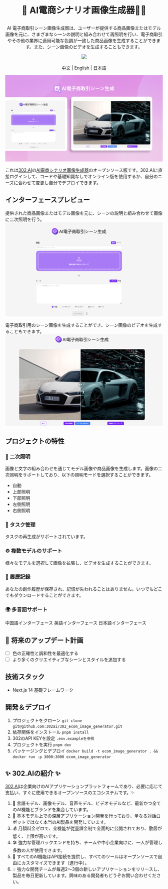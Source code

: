 # <p align="center">🎥 AI電商シナリオ画像生成器🚀✨</p>

<p align="center">AI 電子商取引シーン画像生成器は、ユーザーが提供する商品画像またはモデル画像を元に、さまざまなシーンの説明と組み合わせて再照明を行い、電子商取引やその他の業界に適用可能な色調が一致した商品画像を生成することができます。また、シーン画像のビデオを生成することもできます。</p>

<p align="center"><a href="https://302.ai/product/detail/23" target="blank"><img src="https://file.302.ai/gpt/imgs/github/20250102/72a57c4263944b73bf521830878ae39a.png" /></a></p >

<p align="center"><a href="README_zh.md">中文</a> | <a href="README.md">English</a> | <a href="README_ja.md">日本語</a></p>

![pic-tool](docs/AI电商场景图生成jp.png) 

これは[302.AI](https://302.ai/ja/)の[AI電商シナリオ画像生成器](https://302.ai/product/detail/23)のオープンソース版です。302.AIに直接ログインして、コードや基礎知識なしでオンライン版を使用するか、自分のニーズに合わせて変更し自分でデプロイできます。

## インターフェースプレビュー
提供された商品画像またはモデル画像を元に、シーンの説明と組み合わせて画像に二次照明を行う。
![pic-tool](docs/ja/电商场景日1.png)     

電子商取引用のシーン画像を生成することができ、シーン画像のビデオを生成することもできます。
![pic-tool](docs/ja/电商场景日2.png)

## プロジェクトの特性

### 🔆 二次照明
画像と文字の組み合わせを通じてモデル画像や商品画像を生成します。画像の二次照明をサポートしており、以下の照明モードを選択することができます。
- 自動
- 上部照明
- 下部照明
- 左側照明
- 右側照明 
### 🔄 タスク管理
タスクの再生成がサポートされています。
### ⚙️ 複数モデルのサポート
様々なモデルを選択して画像を拡張し、ビデオを生成することができます。
### 📜 履歴記録
あなたの創作履歴が保存され、記憶が失われることはありません。いつでもどこでもダウンロードすることができます。
### 🌍 多言語サポート
中国語インターフェース
英語インターフェース
日本語インターフェース


## 🚩 将来のアップデート計画
- [ ] 色の正確性と調和性を最適化する
- [ ] より多くのクリエイティブなシーンとスタイルを追加する

## 技術スタック
- Next.js 14 基礎フレームワーク

## 開発＆デプロイ

1. プロジェクトをクローン `git clone git@github.com:302ai/302_ecom_image_generator.git`
2. 依存関係をインストール `pnpm install`
3. 302のAPI KEYを設定 `.env.exampleを参照`
4. プロジェクトを実行 `pnpm dev`
5. パッケージングとデプロイ `docker build -t ecom_image_generator . && docker run -p 3000:3000 ecom_image_generator`


## ✨ 302.AIの紹介 ✨

[302.AI](https://302.ai)は企業向けのAIアプリケーションプラットフォームであり、必要に応じて支払い、すぐに使用できるオープンソースのエコシステムです。✨
1. 🧠 言語モデル、画像モデル、音声モデル、ビデオモデルなど、最新かつ全てのAI機能とブランドを集合しています。
2. 🚀 基本モデル上での深層アプリケーション開発を行っており、単なる対話ロボットではなく本当のAI製品を開発しています。
3. 💰 月額料金ゼロで、全機能が従量課金制で全面的に公開されており、敷居が低く、上限が高いです。
4. 🛠 強力な管理バックエンドを持ち、チームや中小企業向けに、一人が管理し多数の人が使用できます。
5. 🔗 すべてのAI機能はAPI接続を提供し、すべてのツールはオープンソースで自由にカスタマイズできます（進行中）。
6. 💡 強力な開発チームが毎週2〜3個の新しいアプリケーションをリリースし、製品を毎日更新しています。興味のある開発者もどうぞお問い合わせください。
